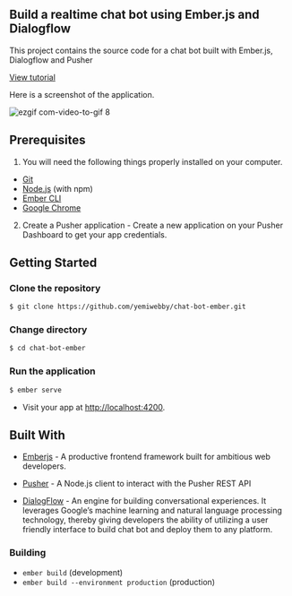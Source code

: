 ## Build a realtime chat bot using Ember.js and Dialogflow

This project contains the source code for a chat bot built with Ember.js, Dialogflow and Pusher

[View tutorial](https://pusher.com/tutorials/chat-bot-emberjs-dialogflow)

Here is a screenshot of the application.


![ezgif com-video-to-gif 8](https://user-images.githubusercontent.com/19610753/41600836-d2013f2a-73ce-11e8-82ae-96b3ef0db893.gif)


## Prerequisites
1. You will need the following things properly installed on your computer.


* [Git](https://git-scm.com/)
* [Node.js](https://nodejs.org/) (with npm)
* [Ember CLI](https://ember-cli.com/)
* [Google Chrome](https://google.com/chrome/)

2. Create a Pusher application - Create a new application on your Pusher Dashboard to get your app credentials.

## Getting Started

### Clone the repository
```bash
$ git clone https://github.com/yemiwebby/chat-bot-ember.git
```


### Change directory
```bash
$ cd chat-bot-ember
```

### Run the application
```bash
$ ember serve
```

* Visit your app at [http://localhost:4200](http://localhost:4200).

## Built With

* [Emberjs](https://www.emberjs.com/) - A productive frontend framework built for ambitious web developers.

* [Pusher](https://pusher.com/) - A Node.js client to interact with the Pusher REST API

* [DialogFlow](https://dialogflow.com/) - An engine for building conversational experiences. It leverages Google’s machine learning and natural language processing technology, thereby giving developers the ability of utilizing a user friendly interface to build chat bot and deploy them to any platform.


### Building

* `ember build` (development)
* `ember build --environment production` (production)